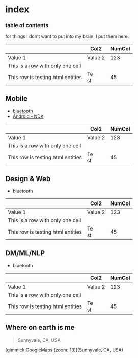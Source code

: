 index
==========

### table of contents
for things I don't want to put into my brain, I put them here.

|                                   |    Col2    | NumCol |
|-----------------------------------|------------|--------|
| Value 1                           | Value 2    |    123 |
| This is a row with only one cell  |            |        |
| This row is testing html entities | Te<br/>st  |     45 |


Mobile
------
- [bluetooth](mobile_bluetooth.md)
- [Android - NDK](mobile_android_ndk.md)

|                                   |    Col2    | NumCol |
|-----------------------------------|------------|--------|
| Value 1                           | Value 2    |    123 |
| This is a row with only one cell  |            |        |
| This row is testing html entities | Te<br/>st  |     45 |


Design & Web
------
- bluetooth

|                                   |    Col2    | NumCol |
|-----------------------------------|------------|--------|
| Value 1                           | Value 2    |    123 |
| This is a row with only one cell  |            |        |
| This row is testing html entities | Te<br/>st  |     45 |

DM/ML/NLP
------
- bluetooth

|                                   |    Col2    | NumCol |
|-----------------------------------|------------|--------|
| Value 1                           | Value 2    |    123 |
| This is a row with only one cell  |            |        |
| This row is testing html entities | Te<br/>st  |     45 |


Where on earth is me
--------

> Sunnyvale, CA, USA

[gimmick:GoogleMaps (zoom: 13)](Sunnyvale, CA, USA)



